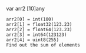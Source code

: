 var arr2 [10]any 

    arr2[0] = int(100)
	arr2[1] = float32(123.23)
	arr2[2] = float64(123.23)
	arr2[3] = int64(123123)
	arr2[4] = uint8(255)
	Find out the sum of elements 